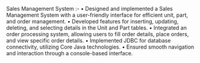 Sales Management System :- 
• Designed and implemented a Sales Management System with a user-friendly interface for efficient unit,
part, and order management.
• Developed features for inserting, updating, deleting, and selecting details in the Unit and Part tables.
• Integrated an order processing system, allowing users to fill order details, place orders, and view specific
order details.
• Implemented JDBC for database connectivity, utilizing Core Java technologies.
• Ensured smooth navigation and interaction through a console-based interface.
